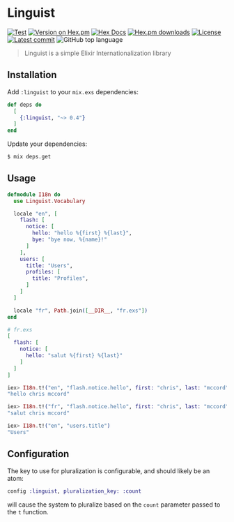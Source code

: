 # Linguist

[![Test](https://github.com/change/linguist/actions/workflows/test.yml/badge.svg)](https://github.com/change/linguist/actions/workflows/test.yml)
[![Version on Hex.pm](https://img.shields.io/hexpm/v/linguist.svg)](https://hex.pm/packages/linguist)
[![Hex Docs](https://img.shields.io/badge/hex-docs-lightgreen.svg)](https://hexdocs.pm/linguist)
[![Hex.pm downloads](https://img.shields.io/hexpm/dt/linguist.svg)](https://hex.pm/packages/linguist)
[![License](https://img.shields.io/hexpm/l/linguist.svg)](https://github.com/change/linguist/blob/master/LICENSE)
[![Latest commit](https://img.shields.io/github/last-commit/change/linguist.svg)](https://github.com/change/linguist/commits/master)
![GitHub top language](https://img.shields.io/github/languages/top/change/linguist)

> Linguist is a simple Elixir Internationalization library

## Installation

Add `:linguist` to your `mix.exs` dependencies:

```elixir
def deps do
  [
    {:linguist, "~> 0.4"}
  ]
end
```

Update your dependencies:

```bash
$ mix deps.get
```

## Usage

```elixir
defmodule I18n do
  use Linguist.Vocabulary

  locale "en", [
    flash: [
      notice: [
        hello: "hello %{first} %{last}",
        bye: "bye now, %{name}!"
      ]
    ],
    users: [
      title: "Users",
      profiles: [
        title: "Profiles",
      ]
    ]
  ]

  locale "fr", Path.join([__DIR__, "fr.exs"])
end

# fr.exs
[
  flash: [
    notice: [
      hello: "salut %{first} %{last}"
    ]
  ]
]

iex> I18n.t!("en", "flash.notice.hello", first: "chris", last: "mccord")
"hello chris mccord"

iex> I18n.t!("fr", "flash.notice.hello", first: "chris", last: "mccord")
"salut chris mccord"

iex> I18n.t!("en", "users.title")
"Users"
```

## Configuration

The key to use for pluralization is configurable, and should likely be an atom:

```elixir
config :linguist, pluralization_key: :count
```
will cause the system to pluralize based on the `count` parameter passed to the `t` function.
